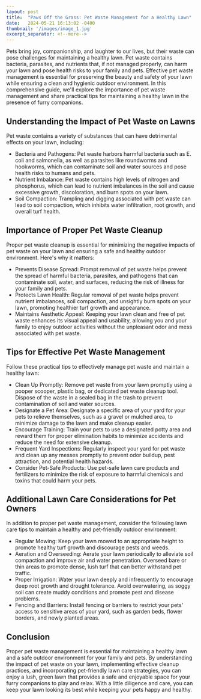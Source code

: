 ```yaml
---
layout: post
title:  "Paws Off the Grass: Pet Waste Management for a Healthy Lawn"
date:   2024-05-21 16:13:02 -0400
thumbnail: '/images/image_1.jpg'
excerpt_separator: <!--more-->
---
```

Pets bring joy, companionship, and laughter to our lives, but their waste can pose challenges for maintaining a healthy lawn. <!--more-->Pet waste contains bacteria, parasites, and nutrients that, if not managed properly, can harm your lawn and pose health risks to your family and pets. Effective pet waste management is essential for preserving the beauty and safety of your lawn while ensuring a clean and hygienic outdoor environment. In this comprehensive guide, we'll explore the importance of pet waste management and share practical tips for maintaining a healthy lawn in the presence of furry companions.

## Understanding the Impact of Pet Waste on Lawns
Pet waste contains a variety of substances that can have detrimental effects on your lawn, including:
* Bacteria and Pathogens: Pet waste harbors harmful bacteria such as E. coli and salmonella, as well as parasites like roundworms and hookworms, which can contaminate soil and water sources and pose health risks to humans and pets.
* Nutrient Imbalance: Pet waste contains high levels of nitrogen and phosphorus, which can lead to nutrient imbalances in the soil and cause excessive growth, discoloration, and burn spots on your lawn.
* Soil Compaction: Trampling and digging associated with pet waste can lead to soil compaction, which inhibits water infiltration, root growth, and overall turf health.

## Importance of Proper Pet Waste Cleanup
Proper pet waste cleanup is essential for minimizing the negative impacts of pet waste on your lawn and ensuring a safe and healthy outdoor environment. Here's why it matters:
* Prevents Disease Spread: Prompt removal of pet waste helps prevent the spread of harmful bacteria, parasites, and pathogens that can contaminate soil, water, and surfaces, reducing the risk of illness for your family and pets.
* Protects Lawn Health: Regular removal of pet waste helps prevent nutrient imbalances, soil compaction, and unsightly burn spots on your lawn, promoting healthier turf growth and appearance.
* Maintains Aesthetic Appeal: Keeping your lawn clean and free of pet waste enhances its visual appeal and usability, allowing you and your family to enjoy outdoor activities without the unpleasant odor and mess associated with pet waste.

## Tips for Effective Pet Waste Management
Follow these practical tips to effectively manage pet waste and maintain a healthy lawn:
* Clean Up Promptly: Remove pet waste from your lawn promptly using a pooper scooper, plastic bag, or dedicated pet waste cleanup tool. Dispose of the waste in a sealed bag in the trash to prevent contamination of soil and water sources.
* Designate a Pet Area: Designate a specific area of your yard for your pets to relieve themselves, such as a gravel or mulched area, to minimize damage to the lawn and make cleanup easier.
* Encourage Training: Train your pets to use a designated potty area and reward them for proper elimination habits to minimize accidents and reduce the need for extensive cleanup.
* Frequent Yard Inspections: Regularly inspect your yard for pet waste and clean up any messes promptly to prevent odor buildup, pest attraction, and potential health hazards.
* Consider Pet-Safe Products: Use pet-safe lawn care products and fertilizers to minimize the risk of exposure to harmful chemicals and toxins that could harm your pets.

## Additional Lawn Care Considerations for Pet Owners
In addition to proper pet waste management, consider the following lawn care tips to maintain a healthy and pet-friendly outdoor environment:
* Regular Mowing: Keep your lawn mowed to an appropriate height to promote healthy turf growth and discourage pests and weeds.
* Aeration and Overseeding: Aerate your lawn periodically to alleviate soil compaction and improve air and water penetration. Overseed bare or thin areas to promote dense, lush turf that can better withstand pet traffic.
* Proper Irrigation: Water your lawn deeply and infrequently to encourage deep root growth and drought tolerance. Avoid overwatering, as soggy soil can create muddy conditions and promote pest and disease problems.
* Fencing and Barriers: Install fencing or barriers to restrict your pets' access to sensitive areas of your yard, such as garden beds, flower borders, and newly planted areas.

## Conclusion
Proper pet waste management is essential for maintaining a healthy lawn and a safe outdoor environment for your family and pets. By understanding the impact of pet waste on your lawn, implementing effective cleanup practices, and incorporating pet-friendly lawn care strategies, you can enjoy a lush, green lawn that provides a safe and enjoyable space for your furry companions to play and relax. With a little diligence and care, you can keep your lawn looking its best while keeping your pets happy and healthy.
